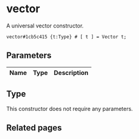 # vector
A universal vector constructor.

```
vector#1cb5c415 {t:Type} # [ t ] = Vector t;
```

## Parameters
| Name | Type | Description |
| ---- | :----: | ----------- |


## Type
This constructor does not require any parameters.

## Related pages
